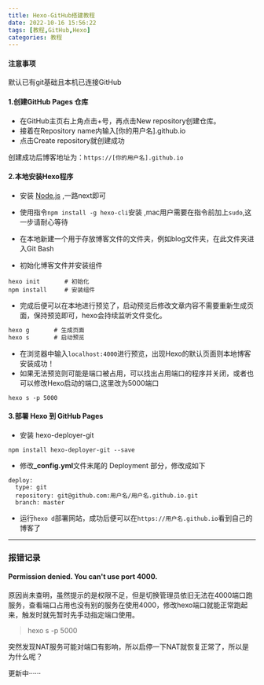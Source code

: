 ```yaml
---
title: Hexo-GitHub搭建教程
date: 2022-10-16 15:56:22
tags: [教程,GitHub,Hexo]
categories: 教程
---
```


#### 注意事项

默认已有git基础且本机已连接GitHub



#### 1.创建GitHub Pages 仓库

- 在GitHub主页右上角点击+号，再点击New repository创建仓库。
- 接着在Repository name内输入[你的用户名].github.io
- 点击Create repository就创建成功

创建成功后博客地址为：`https://[你的用户名].github.io`

#### 2.本地安装Hexo程序

- 安装 [Node.js](https://nodejs.org/en) ,一路next即可


- 使用指令`npm install -g hexo-cli`安装 ,mac用户需要在指令前加上`sudo`,这一步请耐心等待

- 在本地新建一个用于存放博客文件的文件夹，例如blog文件夹，在此文件夹进入Git Bash
- 初始化博客文件并安装组件

```text
hexo init      	# 初始化
npm install    	# 安装组件
```



- 完成后便可以在本地进行预览了，启动预览后修改文章内容不需要重新生成页面，保持预览即可，hexo会持续监听文件变化。

```tex
hexo g       # 生成页面  
hexo s       # 启动预览
```

- 在浏览器中输入`localhost:4000`进行预览，出现Hexo的默认页面则本地博客安装成功！
- 如果无法预览则可能是端口被占用，可以找出占用端口的程序并关闭，或者也可以修改Hexo启动的端口,这里改为5000端口

```text
hexo s -p 5000
```





#### 3.部署 Hexo 到 GitHub Pages

- 安装 hexo-deployer-git

```text
npm install hexo-deployer-git --save
```

- 修改<b>_config.yml</b>文件末尾的 Deployment 部分，修改成如下

```text
deploy:
  type: git
  repository: git@github.com:用户名/用户名.github.io.git
  branch: master
```

- 运行`hexo d`部署网站，成功后便可以在`https://用户名.github.io`看到自己的博客了



***



### 报错记录

####  Permission denied. You can't use port 4000.

原因尚未查明，虽然提示的是权限不足，但是切换管理员依旧无法在4000端口跑服务，查看端口占用也没有别的服务在使用4000，修改hexo端口就能正常跑起来，触发时就先暂时先手动指定端口使用。

> hexo s -p 5000



突然发现NAT服务可能对端口有影响，所以启停一下NAT就恢复正常了，所以是为什么呢？



更新中······